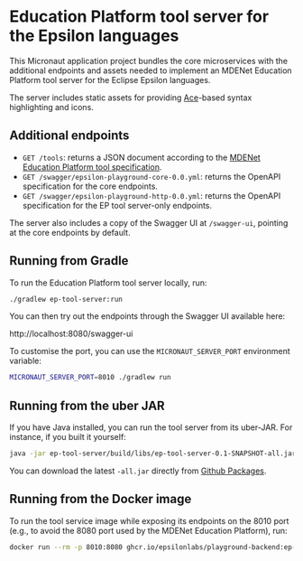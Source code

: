 # Education Platform tool server for the Epsilon languages

This Micronaut application project bundles the core microservices with the additional endpoints and assets needed to implement an MDENet Education Platform tool server for the Eclipse Epsilon languages.

The server includes static assets for providing [Ace](https://ace.c9.io/)-based syntax highlighting and icons.

## Additional endpoints

* `GET /tools`: returns a JSON document according to the [MDENet Education Platform tool specification](https://github.com/mdenet/educationplatform/wiki/Adding-a-Tool).
* `GET /swagger/epsilon-playground-core-0.0.yml`: returns the OpenAPI specification for the core endpoints.
* `GET /swagger/epsilon-playground-http-0.0.yml`: returns the OpenAPI specification for the EP tool server-only endpoints.

The server also includes a copy of the Swagger UI at `/swagger-ui`, pointing at the core endpoints by default.

## Running from Gradle

To run the Education Platform tool server locally, run:

```bash
./gradlew ep-tool-server:run
```

You can then try out the endpoints through the Swagger UI available here:

http://localhost:8080/swagger-ui

To customise the port, you can use the `MICRONAUT_SERVER_PORT` environment variable:

```bash
MICRONAUT_SERVER_PORT=8010 ./gradlew run
```

## Running from the uber JAR

If you have Java installed, you can run the tool server from its uber-JAR.
For instance, if you built it yourself:

```bash
java -jar ep-tool-server/build/libs/ep-tool-server-0.1-SNAPSHOT-all.jar
```

You can download the latest `-all.jar` directly from [Github Packages](https://github.com/epsilonlabs/playground-backend/packages/2332989).

## Running from the Docker image

To run the tool service image while exposing its endpoints on the 8010 port (e.g., to avoid the 8080 port used by the MDENet Education Platform), run:

```bash
docker run --rm -p 8010:8080 ghcr.io/epsilonlabs/playground-backend:ep-tool-server
```